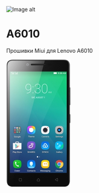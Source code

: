 ![Image alt](https://github.com/nullwebtest/a6010/blob/master/image/8-new.png)
# A6010
Прошивки Miui для Lenovo A6010

![Image alt](https://github.com/nullwebtest/a6010/blob/master/image/a6010.jpg)
